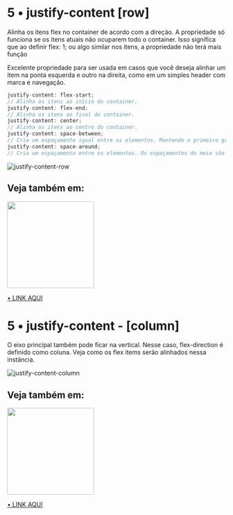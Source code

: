 # 5 • justify-content [row]

Alinha os itens flex no container de acordo com a direção. A propriedade só funciona se os itens atuais não ocuparem todo o container. Isso significa que ao definir flex: 1; ou algo similar nos itens, a propriedade não terá mais função

Excelente propriedade para ser usada em casos que você deseja alinhar um item na ponta esquerda e outro na direita, como em um simples header com marca e navegação.

```js
justify-content: flex-start;
// Alinha os itens ao início do container.
justify-content: flex-end;
// Alinha os itens ao final do container.
justify-content: center;
// Alinha os itens ao centro do container.
justify-content: space-between;
// Cria um espaçamento igual entre os elementos. Mantendo o primeiro grudado no início e o último no final.
justify-content: space-around;
// Cria um espaçamento entre os elementos. Os espaçamentos do meio são duas vezes maiores que o inicial e final.
```
![justify-content-row](https://user-images.githubusercontent.com/57417305/81176516-a0381200-8f7b-11ea-8181-b9893ae69d9f.png)

## Veja também em:
<img width="200px" target="_blank" src="https://user-images.githubusercontent.com/57417305/80937857-23573d80-8dad-11ea-8473-123454e87187.png"/>

[• LINK AQUI](https://codepen.io/Gohara/pen/bGVLeEz)

# 5 • justify-content - [column]

O eixo principal também pode ficar na vertical. Nesse caso, flex-direction é definido como coluna. Veja como os flex items serão alinhados nessa instância.

![justify-content-column](https://user-images.githubusercontent.com/57417305/81183415-84d20480-8f85-11ea-8664-2ea31ddeb379.png)

## Veja também em:
<img width="200px" src="https://user-images.githubusercontent.com/57417305/80937857-23573d80-8dad-11ea-8473-123454e87187.png"/>

[• LINK AQUI](https://codepen.io/Gohara/pen/ZEbrOdK)